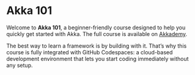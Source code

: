 # Akka 101  

Welcome to **Akka 101**, a beginner-friendly course designed to help you quickly get started with Akka. The full course is available on [Akkademy](https://akkademy.akka.io).  

The best way to learn a framework is by building with it. That’s why this course is fully integrated with GitHub Codespaces: a cloud-based development environment that lets you start coding immediately without any setup.  

